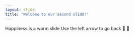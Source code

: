 ```yaml
---
layout: slide
title: "Welcome to our second slide!"
---
```

Happiness is a warm slide
Use the left arrow to go back
:running: :dash:
